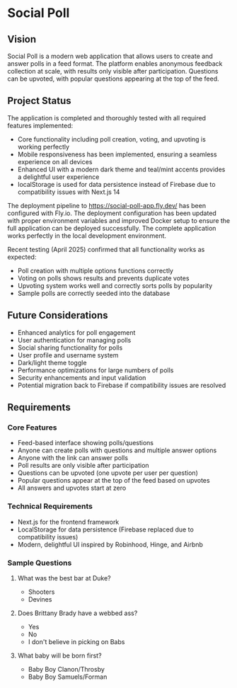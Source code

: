 # Social Poll

## Vision
Social Poll is a modern web application that allows users to create and answer polls in a feed format. The platform enables anonymous feedback collection at scale, with results only visible after participation. Questions can be upvoted, with popular questions appearing at the top of the feed.

## Project Status
The application is completed and thoroughly tested with all required features implemented:
- Core functionality including poll creation, voting, and upvoting is working perfectly
- Mobile responsiveness has been implemented, ensuring a seamless experience on all devices
- Enhanced UI with a modern dark theme and teal/mint accents provides a delightful user experience
- localStorage is used for data persistence instead of Firebase due to compatibility issues with Next.js 14

The deployment pipeline to https://social-poll-app.fly.dev/ has been configured with Fly.io. The deployment configuration has been updated with proper environment variables and improved Docker setup to ensure the full application can be deployed successfully. The complete application works perfectly in the local development environment.

Recent testing (April 2025) confirmed that all functionality works as expected:
- Poll creation with multiple options functions correctly
- Voting on polls shows results and prevents duplicate votes
- Upvoting system works well and correctly sorts polls by popularity
- Sample polls are correctly seeded into the database

## Future Considerations
- Enhanced analytics for poll engagement
- User authentication for managing polls
- Social sharing functionality for polls
- User profile and username system
- Dark/light theme toggle
- Performance optimizations for large numbers of polls
- Security enhancements and input validation
- Potential migration back to Firebase if compatibility issues are resolved

## Requirements

### Core Features
- Feed-based interface showing polls/questions
- Anyone can create polls with questions and multiple answer options
- Anyone with the link can answer polls
- Poll results are only visible after participation
- Questions can be upvoted (one upvote per user per question)
- Popular questions appear at the top of the feed based on upvotes
- All answers and upvotes start at zero

### Technical Requirements
- Next.js for the frontend framework
- LocalStorage for data persistence (Firebase replaced due to compatibility issues)
- Modern, delightful UI inspired by Robinhood, Hinge, and Airbnb

### Sample Questions
1. What was the best bar at Duke?
   - Shooters
   - Devines

2. Does Brittany Brady have a webbed ass?
   - Yes
   - No
   - I don't believe in picking on Babs

3. What baby will be born first?
   - Baby Boy Clanon/Throsby
   - Baby Boy Samuels/Forman
